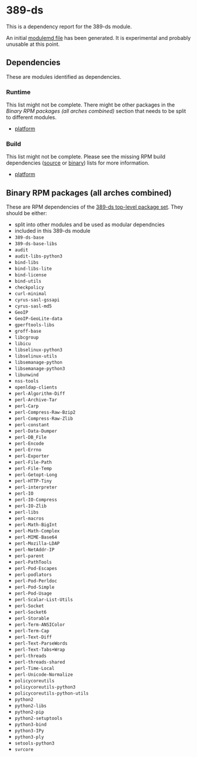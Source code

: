 # 389-ds
This is a dependency report for the 389-ds module.

An initial [modulemd file](389-ds.yaml) has been generated. It is experimental and probably unusable at this point.
## Dependencies
These are modules identified as dependencies.
### Runtime
This list might not be complete. There might be other packages in the *Binary RPM packages (all arches combined)* section that needs to be split to different modules.
* [platform](../platform)
### Build
This list might not be complete. Please see the missing RPM build dependencies ([source](all/missing-buildtime-source-packages-short.txt) or [binary](all/missing-buildtime-binary-packages-short.txt)) lists for more information.
* [platform](../platform)
## Binary RPM packages (all arches combined)
These are RPM dependencies of the [389-ds top-level package set](389-ds.csv). They should be either:
* split into other modules and be used as modular dependncies
* included in this 389-ds module
* `389-ds-base`
* `389-ds-base-libs`
* `audit`
* `audit-libs-python3`
* `bind-libs`
* `bind-libs-lite`
* `bind-license`
* `bind-utils`
* `checkpolicy`
* `curl-minimal`
* `cyrus-sasl-gssapi`
* `cyrus-sasl-md5`
* `GeoIP`
* `GeoIP-GeoLite-data`
* `gperftools-libs`
* `groff-base`
* `libcgroup`
* `libicu`
* `libselinux-python3`
* `libselinux-utils`
* `libsemanage-python`
* `libsemanage-python3`
* `libunwind`
* `nss-tools`
* `openldap-clients`
* `perl-Algorithm-Diff`
* `perl-Archive-Tar`
* `perl-Carp`
* `perl-Compress-Raw-Bzip2`
* `perl-Compress-Raw-Zlib`
* `perl-constant`
* `perl-Data-Dumper`
* `perl-DB_File`
* `perl-Encode`
* `perl-Errno`
* `perl-Exporter`
* `perl-File-Path`
* `perl-File-Temp`
* `perl-Getopt-Long`
* `perl-HTTP-Tiny`
* `perl-interpreter`
* `perl-IO`
* `perl-IO-Compress`
* `perl-IO-Zlib`
* `perl-libs`
* `perl-macros`
* `perl-Math-BigInt`
* `perl-Math-Complex`
* `perl-MIME-Base64`
* `perl-Mozilla-LDAP`
* `perl-NetAddr-IP`
* `perl-parent`
* `perl-PathTools`
* `perl-Pod-Escapes`
* `perl-podlators`
* `perl-Pod-Perldoc`
* `perl-Pod-Simple`
* `perl-Pod-Usage`
* `perl-Scalar-List-Utils`
* `perl-Socket`
* `perl-Socket6`
* `perl-Storable`
* `perl-Term-ANSIColor`
* `perl-Term-Cap`
* `perl-Text-Diff`
* `perl-Text-ParseWords`
* `perl-Text-Tabs+Wrap`
* `perl-threads`
* `perl-threads-shared`
* `perl-Time-Local`
* `perl-Unicode-Normalize`
* `policycoreutils`
* `policycoreutils-python3`
* `policycoreutils-python-utils`
* `python2`
* `python2-libs`
* `python2-pip`
* `python2-setuptools`
* `python3-bind`
* `python3-IPy`
* `python3-ply`
* `setools-python3`
* `svrcore`
